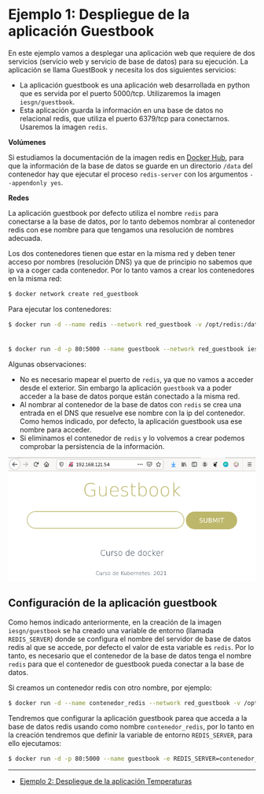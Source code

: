 # Ejemplo 1: Despliegue de la aplicación Guestbook

En este ejemplo vamos a desplegar una aplicación web que requiere de dos servicios (servicio web y servicio de base de datos) para su ejecución. La aplicación se llama GuestBook y necesita los dos siguientes servicios:

* La aplicación guestbook es una aplicación web desarrollada en python que es servida por el puerto 5000/tcp. Utilizaremos la imagen `iesgn/guestbook`.
* Esta aplicación guarda la información en una base de datos no relacional redis, que utiliza el puerto 6379/tcp para conectarnos. Usaremos la imagen `redis`.

**Volúmenes**

Si estudiamos la documentación de la imagen redis en [Docker Hub](https://hub.docker.com/_/redis), para que la información de la base de datos se guarde en un directorio `/data` del contenedor hay que ejecutar el proceso `redis-server` con los argumentos `--appendonly yes`.

**Redes**

La aplicación guestbook por defecto utiliza el nombre `redis` para conectarse a la base de datos, por lo tanto debemos nombrar al contenedor redis con ese nombre para que tengamos una resolución de nombres adecuada.

Los dos contenedores tienen que estar en la misma red y deben tener acceso por nombres (resolución DNS) ya que de principio no sabemos que ip va a coger cada contenedor. Por lo tanto vamos a crear los contenedores en la misma red:

```bash
$ docker network create red_guestbook
```

Para ejecutar los contenedores:

```bash
$ docker run -d --name redis --network red_guestbook -v /opt/redis:/data redis redis-server --appendonly yes


$ docker run -d -p 80:5000 --name guestbook --network red_guestbook iesgn/guestbook
```

Algunas observaciones:

* No es necesario mapear el puerto de `redis`, ya que no vamos a acceder desde el exterior. Sin embargo la aplicación `guestbook` va a poder acceder a la base de datos porque están conectado a la misma red.
* Al nombrar al contenedor de la base de datos con `redis` se crea una entrada en el DNS que resuelve ese nombre con la ip del contenedor. Como hemos indicado, por defecto, la aplicación guestbook usa ese nombre para acceder.
* Si eliminamos el contenedor de `redis` y lo volvemos a crear podemos comprobar la persistencia de la información.

![guestbook](img/guestbook.png)

## Configuración de la aplicación guestbook

Como hemos indicado anteriormente, en la creación de la imagen `iesgn/guestbook` se ha creado una variable de entorno (llamada `REDIS_SERVER`) donde se configura el nombre del servidor de base de datos redis al que se accede, por defecto el valor de esta variable es `redis`. Por lo tanto, es necesario que el contenedor de la base de datos tenga el nombre `redis` para que el contenedor de guestbook pueda conectar a la base de datos.

Si creamos un contenedor redis con otro nombre, por ejemplo:

```bash
$ docker run -d --name contenedor_redis --network red_guestbook -v /opt/redis:/data redis redis-server --appendonly yes
```

Tendremos que configurar la aplicación guestbook parea que acceda a la base de datos redis usando como nombre `contenedor_redis`, por lo tanto en la creación tendremos que definir la variable de entorno `REDIS_SERVER`, para ello ejecutamos:

```bash
$ docker run -d -p 80:5000 --name guestbook -e REDIS_SERVER=contenedor_redis --network red_guestbook iesgn/guestbook
```

---

* [Ejemplo 2: Despliegue de la aplicación Temperaturas](temperaturas.md)
